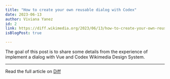 ```yaml
---
title: "How to create your own reusable dialog with Codex"
date: 2023-06-13
author: Viviana Yanez
id: 2
link: https://diff.wikimedia.org/2023/06/13/how-to-create-your-own-reusable-dialog-with-codex/
isBlogPost: true

---
```


The goal of this post is to share some details from the experience of implement a dialog with Vue and Codex Wikimedia Design System.

---

Read the full article on [Diff](https://diff.wikimedia.org/2023/06/13/how-to-create-your-own-reusable-dialog-with-codex/)